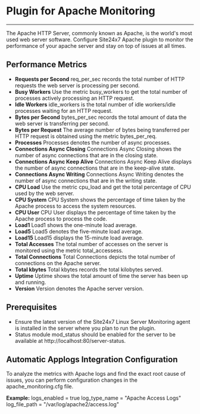 # Plugin for Apache Monitoring
---
The Apache HTTP Server, commonly known as Apache, is the world's most used web server software. Configure Site24x7 Apache plugin to monitor the performance of your apache server and stay on top of issues at all times.

## Performance Metrics

- **Requests per Second**
req_per_sec records the total number of HTTP requests the web server is processing per second.
- **Busy Workers**
Use the metric busy_workers to get the total number of processes actively processing an HTTP request.
- **Idle Workers**
idle_workers is the total number of idle workers/idle processes waiting for an HTTP request.
- **Bytes per Second**
bytes_per_sec records the total amount of data the web server is transferring per second.
- **Bytes per Request**
The average number of bytes being transferred per HTTP request is obtained using the metric bytes_per_req.
- **Processes**
Processes denotes the number of async processes.
- **Connections Async Closing**
Connections Async Closing shows the number of async connections that are in the closing state.
- **Connections Async Keep Alive**
Connections Async Keep Alive displays the number of async connections that are in the keep-alive state.
- **Connections Async Writing**
Connections Async Writing denotes the number of async connections that are in the writing state.
- **CPU Load**
Use the metric cpu_load and get the total percentage of CPU used by the web server.
- **CPU System**
CPU System shows the percentage of time taken by the Apache process to access the system resources.
- **CPU User**
CPU User displays the percentage of time taken by the Apache process to process the code.
- **Load1**
Load1 shows the one-minute load average.
- **Load5**
Load5 denotes the five-minute load average.
- **Load15**
Load15 displays the 15-minute load average.
- **Total Accesses**
The total number of accesses on the server is monitored using the metric total_accessess.
- **Total Connections**
Total Connections depicts the total number of connections on the Apache server.
- **Total kbytes**
Total kbytes records the total kilobytes served.
- **Uptime**
Uptime shows the total amount of time the server has been up and running.
- **Version**
Version denotes the Apache server version.

## Prerequisites
- Ensure the latest version of the Site24x7 Linux Server Monitoring agent is installed in the server where you plan to run the plugin.
- Status module mod_status should be enabled for the server to be available at http://localhost:80/server-status.

## Automatic Applogs Integration Configuration
To analyze the metrics with Apache logs and find the exact root cause of issues, you can perform configuration changes in the apache_monitoring.cfg file.

**Example:**
   logs_enabled = true
   log_type_name = "Apache Access Logs"
   log_file_path = "/var/log/apache2/access.log"

